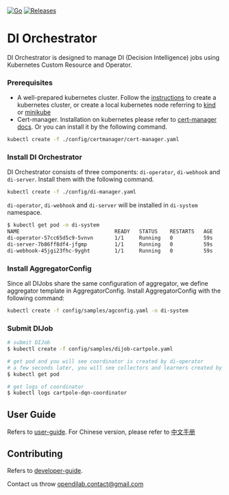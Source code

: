 [![Go](https://github.com/opendilab/DI-orchestrator/actions/workflows/go.yaml/badge.svg?branch=main)](https://github.com/opendilab/DI-orchestrator/actions/workflows/go.yaml) [![Releases](https://github.com/opendilab/DI-orchestrator/actions/workflows/release.yaml/badge.svg)](https://github.com/opendilab/DI-orchestrator/actions/workflows/release.yaml)
# DI Orchestrator
DI Orchestrator is designed to manage DI (Decision Intelligence) jobs using Kubernetes Custom Resource and Operator. 

### Prerequisites
- A well-prepared kubernetes cluster. Follow the [instructions](https://kubernetes.io/docs/setup/production-environment/tools/kubeadm/create-cluster-kubeadm/) to create a kubernetes cluster, or create a local kubernetes node referring to [kind](https://kind.sigs.k8s.io/docs/user/quick-start/) or [minikube](https://minikube.sigs.k8s.io/docs/start/)
- Cert-manager. Installation on kubernetes please refer to [cert-manager docs](https://cert-manager.io/docs/installation/kubernetes/). Or you can install it by the following command.
```bash
kubectl create -f ./config/certmanager/cert-manager.yaml
```

### Install DI Orchestrator
DI Orchestrator consists of three components: `di-operator`, `di-webhook` and `di-server`. Install them with the following command.
```bash
kubectl create -f ./config/di-manager.yaml
```

`di-operator`, `di-webhook` and `di-server` will be installed in `di-system` namespace. 
```bash
$ kubectl get pod -n di-system
NAME                               READY   STATUS    RESTARTS   AGE
di-operator-57cc65d5c9-5vnvn       1/1     Running   0          59s
di-server-7b86ff8df4-jfgmp         1/1     Running   0          59s
di-webhook-45jgi23fhc-9yght        1/1     Running   0          59s
```

### Install AggregatorConfig
Since all DIJobs share the same configuration of aggregator, we define aggregator template in AggregatorConfig.
Install AggregatorConfig with the following command:
```bash
kubectl create -f config/samples/agconfig.yaml -n di-system
```
### Submit DIJob
```bash
# submit DIJob
$ kubectl create -f config/samples/dijob-cartpole.yaml

# get pod and you will see coordinator is created by di-operator
# a few seconds later, you will see collectors and learners created by di-server
$ kubectl get pod

# get logs of coordinator
$ kubectl logs cartpole-dqn-coordinator
```

## User Guide
Refers to [user-guide](./docs/architecture.md). For Chinese version, please refer to [中文手册](./docs/architecture-cn.md)

## Contributing
Refers to [developer-guide](./docs/developer-guide.md). 

Contact us throw <opendilab.contact@gmail.com>
